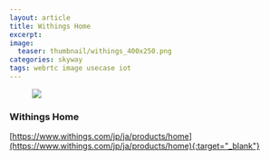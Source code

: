 ```yaml
---
layout: article
title: Withings Home
excerpt: 
image:
  teaser: thumbnail/withings_400x250.png
categories: skyway
tags: webrtc image usecase iot
---
```





<figure>
	<a href="https://www.withings.com/jp/ja/products/home" target="_blank"><img src="{{ site.url }}/images/pages/withings_home.png"></a>
</figure>

### Withings Home

[https://www.withings.com/jp/ja/products/home](https://www.withings.com/jp/ja/products/home){:target="_blank"}
